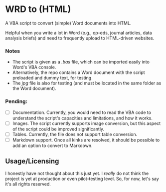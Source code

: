 # WRD to (HTML)
A VBA script to convert (simple) Word documents into HTML.

Helpful when you write a lot in Word (e.g., op-eds, journal articles, data analysis briefs) and need to frequently upload to HTML-driven websites.

### Notes
- The script is given as a *.bas* file, which can be imported easily into Word's VBA console.
- Alternatively, the repo contains a Word document with the script preloaded and dummy text, for testing.
- The *jpg* file is also for testing (and must be located in the same folder as the Word document).

### Pending:
- [ ] Documentation. Currently, you would need to read the VBA code to understand the script's capacities and limitations, and how it works.
- [ ] Images. The script currently supports image conversion, but this aspect of the script could be improved significantly.
- [ ] Tables. Currently, the file does not support table conversion.
- [ ] Markdown support. Once all kinks are resolved, it should be possible to add an option to convert to Markdown.

## Usage/Licensing
I honestly have not thought about this just yet. I *really* do not think the project is yet at production or even pilot-testing level. So, for now, let's say it's all rights reserved.
